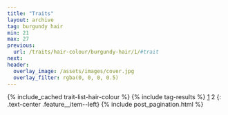 ```yaml
---
title: "Traits"
layout: archive
tag: burgundy hair
min: 21
max: 27
previous:
  url: /traits/hair-colour/burgundy-hair/1/#trait
next:
header:
  overlay_image: /assets/images/cover.jpg
  overlay_filter: rgba(0, 0, 0, 0.5)
---
```

{% include_cached trait-list-hair-colour %}
{% include tag-results %}
[1](/traits/hair-colour/burgundy-hair/1/#trait) 2 
{: .text-center .feature__item--left}
{% include post_pagination.html %}
